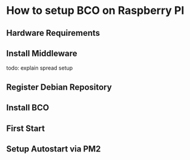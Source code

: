 ---
---
# How to setup BCO on Raspberry PI

## Hardware Requirements

## Install Middleware

todo: explain spread setup

## Register Debian Repository

## Install BCO

## First Start

## Setup Autostart via PM2

